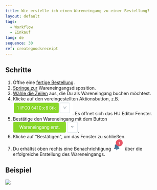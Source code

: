 ```yaml
---
title: Wie erstelle ich einen Wareneingang zu einer Bestellung?
layout: default
tags:
  - Workflow
  - Einkauf
lang: de
sequence: 30
ref: creategoodsreceipt
---
```


## Schritte

1. Öffne eine [fertige Bestellung](Bestellung_erfassen).
1. [Springe zur](SpringezuBelegen) Wareneingangsdisposition.
1. [Wähle die Zeilen](AuswahlBelege) aus, die Du als Wareneingang buchen möchtest.
1. Klicke auf den voreingestellten Aktionsbutton, z.B. ![](assets/Zu_Bestellung_Wareneingang_erstellen-99aab.png). Es öffnet sich das HU Editor Fenster.
1. Bestätige den Wareneingang mit dem Button ![](assets/Zu_Bestellung_Wareneingang_erstellen-3191c.png).
1. Klicke auf "Bestätigen", um das Fenster zu schließen.
1. Du erhältst oben rechts eine Benachrichtigung ![](assets/NotificationBell_WebUI.png) über die erfolgreiche Erstellung des Wareneingangs.

## Beispiel

![](assets/Zu_Bestellung_Wareneingang_erstellen_walkthrough.gif)
